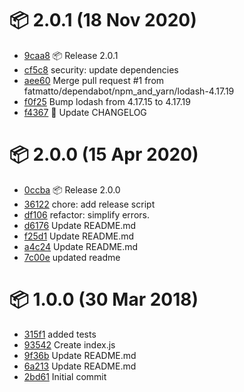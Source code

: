 # 📦 2.0.1 (18 Nov 2020)
- [9caa8](https://github.com/fatmatto/express-ajv/commit/9caa81f8619d2260c3bae6706ab7b84bef6a4f9e)  📦 Release 2.0.1
- [cf5c8](https://github.com/fatmatto/express-ajv/commit/cf5c800b4ee690988863cb255b6be8aa3cb3577a)  security: update dependencies
- [aee60](https://github.com/fatmatto/express-ajv/commit/aee60c6151127169183d787a9ccd5476906b7de3)  Merge pull request #1 from fatmatto/dependabot/npm_and_yarn/lodash-4.17.19
- [f0f25](https://github.com/fatmatto/express-ajv/commit/f0f25ba50dc87d8e1c869332bac4d611a875698e)  Bump lodash from 4.17.15 to 4.17.19
- [f4367](https://github.com/fatmatto/express-ajv/commit/f436760cb021a9ec9dc18ba01c357428a21bed27)  📒 Update CHANGELOG
# 📦 2.0.0 (15 Apr 2020)
- [0ccba](https://github.com/fatmatto/express-ajv/commit/0ccba1fa64db458a703c4f8c8f7f49f48a2dfac2)  📦 Release 2.0.0
- [36122](https://github.com/fatmatto/express-ajv/commit/36122039b42a8aed92e12c532e49661df1ef8743)  chore: add release script
- [df106](https://github.com/fatmatto/express-ajv/commit/df1068a40da514a78f2402068e35e58332db9522)  refactor: simplify errors.
- [d6176](https://github.com/fatmatto/express-ajv/commit/d6176fcc293beaef263e1ca81a2dfbfb18f24d95)  Update README.md
- [f25d1](https://github.com/fatmatto/express-ajv/commit/f25d10d5215c9e5dd6d5b8a6d9a423c20d6d2e0a)  Update README.md
- [a4c24](https://github.com/fatmatto/express-ajv/commit/a4c24406bf0e9a382405150a17c2132d2d91d749)  Update README.md
- [7c00e](https://github.com/fatmatto/express-ajv/commit/7c00e0daa17a3d414140e197c04560c8ea39d36e)  updated readme
# 📦 1.0.0 (30 Mar 2018)
- [315f1](https://github.com/fatmatto/express-ajv/commit/315f177552652b7219fd1ae87586d28b94790fcd)  added tests
- [93542](https://github.com/fatmatto/express-ajv/commit/93542424aeb1d94c3a33c89695aeb8c1f6110e85)  Create index.js
- [9f36b](https://github.com/fatmatto/express-ajv/commit/9f36b6d2c49e5e0e7d2d467c4af8b4c5ecff7dd3)  Update README.md
- [6a213](https://github.com/fatmatto/express-ajv/commit/6a213550fda3b0ccac44be65b76d88eec818fb21)  Update README.md
- [2bd61](https://github.com/fatmatto/express-ajv/commit/2bd614582566765dfa20b850bd3c374bd1aa8e03)  Initial commit
